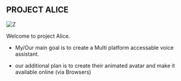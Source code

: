 PROJECT ALICE
-------------

![Z](https://user-images.githubusercontent.com/34002411/170091469-2d85555c-2ed6-4942-af0b-2e3b1e6fd91f.jpg)

Welcome to project Alice.

* My/Our main goal is to create a Multi platform accessable voice assistant.

* our additional plan is to create their animated avatar and make it available online (via Browsers)
